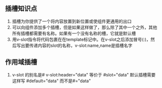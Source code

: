## 插槽知识点
1. 插槽为你提供了一个将内容放置到新位置或使组件更通用的出口
2. 可以向组件添加多个插槽，但是如果这样做了，那么除了其中一个之外，其他所有插槽都需要有名称。如果有一个没有名称的槽，它就是默认槽
3. 用v-slot指令将代码包裹在在template标记中。在v-slot之后添加冒号(:)，然后写出要传递内容的slot的名称，v-slot:name,name是插槽名字
## 作用域插槽
1. v-slot 的别名是#
  v-slot:header="data" 等价于 #slot="data"
  默认插槽需要这样写 #default="data" 而不是#="data"